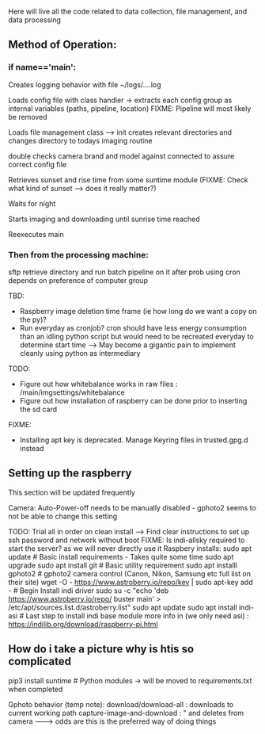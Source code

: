 Here will live all the code related to data collection, file management, and data processing 


## Method of Operation:

### if __name__=='__main__':

Creates logging behavior with file ~/logs/....log

Loads config file with class handler -> extracts each config group as internal variables (paths, pipeline, location) 
FIXME: Pipeline will most likely be removed

Loads file management class --> init creates relevant directories and changes directory to todays imaging routine

double checks camera brand and model against connected to assure correct config file

Retrieves sunset and rise time from some suntime module (FIXME: Check what kind of sunset --> does it really matter?)

Waits for night

Starts imaging and downloading until sunrise time reached

Reexecutes main


### Then from the processing machine:

sftp retrieve directory and run batch pipeline on it after prob using cron depends on preference of computer group

TBD:
- Raspberry image deletion time frame (ie how long do we want a copy on the py)?
- Run everyday as cronjob? cron should have less energy consumption than an idling python script but would need to be recreated everyday to determine start time --> May become a gigantic pain to implement cleanly using python as intermediary


TODO:

- Figure out how whitebalance works in raw files : /main/imgsettings/whitebalance
- Figure out how installation of raspberry can be done prior to inserting the sd card

FIXME:
- Installing apt key is deprecated. Manage Keyring files in trusted.gpg.d instead

## Setting up the raspberry 
This section will be updated frequently

Camera:
Auto-Power-off needs to be manually disabled - gphoto2 seems to not be able to change this setting

TODO: Trial all in order on clean install --> Find clear instructions to set up ssh password and network without boot
FIXME: Is indi-allsky required to start the server? as we will never directly use it
Raspbery installs:
sudo apt update # Basic install requirements - Takes quite some time
sudo apt upgrade 
sudo apt install git # Basic utility requirement
sudo apt installl gphoto2 # gphoto2 camera control (Canon, Nikon, Samsung etc full list on their site)
wget -O - https://www.astroberry.io/repo/key | sudo apt-key add -    # Begin Install indi driver
sudo su -c "echo 'deb https://www.astroberry.io/repo/ buster main' > /etc/apt/sources.list.d/astroberry.list"
sudo apt update
sudo apt install indi-asi # Last step to install indi base module more info in (we only need asi) : https://indilib.org/download/raspberry-pi.html
## How do i take a picture why is htis so complicated

pip3 install suntime # Python modules -> will be moved to requirements.txt when completed







Gphoto behavior (temp note):
download/download-all : downloads to current working path 
capture-image-and-download : " and deletes from camera ---> odds are this is the preferred way of doing things